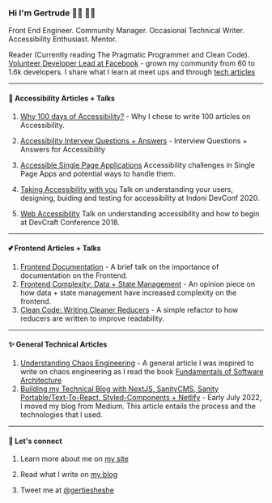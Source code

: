 ### Hi I'm Gertrude 👋🏾︎ 👩🏾︎

Front End Engineer.
Community Manager.
Occasional Technical Writer.
Accessibility Enthusiast.
Mentor.

Reader (Currently reading The Pragmatic Programmer and Clean Code). [Volunteer Developer Lead at Facebook](https://www.facebook.com/groups/DevCEldoret) - grown my community from 60 to 1.6k developers. I share what I learn at meet ups and through [tech articles](https://www.nyenyeshi.dev/)

------

#### 🌱  Accessibility Articles + Talks

1. [Why 100 days of Accessibility?](https://www.nyenyeshi.dev/accessibility/day-1-why-100-days-of-a11y) - Why I chose to write 100 articles on Accessibility.

2. [Accessibility Intervew Questions + Answers](https://www.nyenyeshi.dev/accessibility/47-accessibility-interview-questions-answers-1) - Interview Questions + Answers for Accessibility

3. [Accessible Single Page Applications](https://www.nyenyeshi.dev/accessibility/day-18-accessible-single-page-applications) Accessibility challenges in Single Page Apps and potential ways to handle them.

4. [Taking Accessibility with you](https://indonidevelopers.org/conference/speaker/1a2bcaba-d61e-58f3-9bbb-4e6454b36f6c/) Talk on understanding your users, designing, buiding and testing for accessibility at Indoni DevConf 2020.

5. [Web Accessibility](https://ihub.co.ke/blogs/33090/three-good-reasons-to-attend-devcraft-2018) Talk on understanding accessibility and how to begin at DevCraft Conference 2018.

------

#### 💕 Frontend Articles + Talks

1. [Frontend Documentation](https://web.facebook.com/photo/?fbid=3864202093634001&set=g.337859743334881&_rdc=1&_rdr) - A brief talk on the importance of documentation on the Frontend.
2. [Frontend Complexity: Data + State Management](https://www.nyenyeshi.dev/frontend/frontend-complexity-data-state-management) - An opinion piece on how data + state management have increased complexity on the frontend.
3. [Clean Code: Writing Cleaner Reducers](https://www.nyenyeshi.dev/frontend/clean-code-writing-readable-reducers) - A simple refactor to how reducers are written to improve readability.

------

#### ✨ General Technical Articles
1. [Understanding Chaos Engineering](https://www.nyenyeshi.dev/understanding-chaos-engineering) - A general article I was inspired to write on chaos engineering as I read the book [Fundamentals of Software Architecture](https://www.oreilly.com/library/view/fundamentals-of-software/9781492043447/)
2. [Building my Technical Blog with NextJS, SanityCMS, Sanity Portable/Text-To-React, Styled-Components + Netlify](https://www.nyenyeshi.dev/building-my-technical-blog-with-nextjs-sanitycms-sanity-portable-text-to-react-styled-components) - Early July 2022, I moved my blog from Medium. This article entails the process and the technologies that I used.

------
#### 💬 Let's connect

1. Learn more about me on [my site](https://www.gertrudenyenyeshi.com/)

2. Read what I write on [my blog](https://www.nyenyeshi.dev/)

3. Tweet me at [@gertiesheshe](https://twitter.com/gertiesheshe)
<!--
**gertie-sheshe/gertie-sheshe** is a ✨ _special_ ✨ repository because its `README.md` (this file) appears on your GitHub profile.

Here are some ideas to get you started:

- 🔭 I’m currently working on ...
- 🌱 I’m currently learning ...
- 👯 I’m looking to collaborate on ...
- 🤔 I’m looking for help with ...
- 💬 Ask me about ...
- 📫 How to reach me: ...
- 😄 Pronouns: ...
- ⚡ Fun fact: ...
-->
